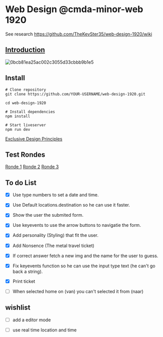 # Web Design @cmda-minor-web 1920

See research https://github.com/TheKevSter35/web-design-1920/wiki

## [Introduction](https://github.com/TheKevSter35/web-design-1920/wiki/The-introduction-of-Marijn-Meijles)

<img width="" alt="0bcb81ea25ac002c3055d33cbbb9b1e5" src="https://user-images.githubusercontent.com/43183768/80956164-f3398a00-8e00-11ea-87fb-057aad35c47e.png">

## Install 

```
# Clone repository
git clone https://github.com/YOUR-USERNAME/web-design-1920.git

cd web-design-1920

# Install dependencies
npm install

# Start liveserver
npm run dev
```

[Exclusive Design Principles](https://github.com/TheKevSter35/web-design-1920/wiki/Exclusive-Design-Principles) 

## Test Rondes

[Ronde 1](https://github.com/TheKevSter35/web-design-1920/wiki/Test-round-1) 
[Ronde 2](https://github.com/TheKevSter35/web-design-1920/wiki/Test-round-2) 
[Ronde 3](https://github.com/TheKevSter35/web-design-1920/wiki/Test-round-3) 

## To do List
- [x] Use  type numbers to set a date and time.
- [x] Use Default locations.destination so he can use it faster.
- [x] Show the user the submited form. 
- [x] Use keyevents to use the arrow buttons to navigatie the form.
- [x] Add personality (Styling) that fit the user.
- [x] Add Nonsence (The metal travel ticket)
- [x] If correct answer fetch a new img and the name for the user to guess.
- [x] Fix keyevents function so he can use the input type text (he can't go back a string).
- [x] Print ticket
- [ ] When selected home on (van) you can't selected it from (naar)




## wishlist

- [ ] add a editor mode
- [ ] use real time location and time

